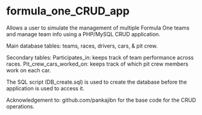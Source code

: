 # formula_one_CRUD_app
Allows a user to simulate the management of multiple Formula One teams and manage team info using a PHP/MySQL CRUD application.

Main database tables:
teams, races, drivers, cars, & pit crew.

Secondary tables:
Participates_in: keeps track of team performance across races.
Pit_crew_cars_worked_on: keeps track of which pit crew members work on each car.

The SQL script (DB_create.sql) is used to create the database before the application is used to access it.

Acknowledgement to: github.com/pankajibn for the base code for the CRUD operations.



